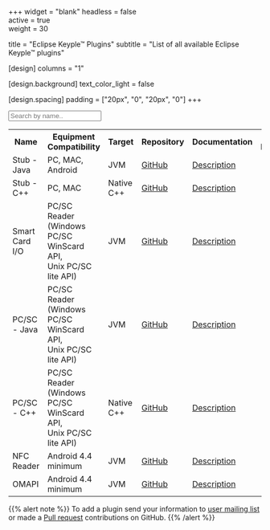 +++
widget = "blank" 
headless = false  
active = true  
weight = 30 

title = "Eclipse Keyple™ Plugins"
subtitle = "List of all available Eclipse Keyple™ plugins"

[design]
  columns = "1"

[design.background]
  text_color_light = false

[design.spacing]
  padding = ["20px", "0", "20px", "0"]
+++

<input type="text" id="myInput" onkeyup="myFunction()" placeholder="Search by name..">

<table id="pluginTable">
  <tr class="header">
    <th>Name</th>
    <th>Equipment Compatibility</th>
    <th>Target</th>
    <th>Repository</th>
    <th>Documentation</th>
    <th>Latest Release</th>
    <th>Developer</th>
    <th>Star</th>
  </tr>
  <tr>
    <td>Stub - Java</td>
    <td>PC, MAC, Android</td>
    <td>JVM</td>
    <td><a href="https://github.com/eclipse/keyple-java/">GitHub</a></td>
    <td><a href="/docs/">Description</a></td>
    <td><a class="js-github-release" href="https://github.com/eclipse/keyple-java/releases" data-repo="eclipse/keyple-java"><!-- V --></a></td>
    <td><a href="https://keyple.org" title="Keyple project"> Keyple project</a></td>
    <td><span style="text-shadow: none;"><a class="github-button" href="https://github.com/eclipse/keyple-java/" data-icon="octicon-star" data-size="large" data-show-count="true" aria-label="Star this on GitHub">Star</a><script async defer src="https://buttons.github.io/buttons.js"></script></span></td>
  </tr>
  <tr>
    <td>Stub - C++</td>
    <td>PC, MAC</td>
    <td>Native C++</td>
    <td><a href="https://github.com/eclipse/keyple-cpp/">GitHub</a></td>
    <td><a href="/docs/">Description</a></td>
    <td><a class="js-github-release" href="https://github.com/eclipse/keyple-cpp/releases" data-repo="eclipse/keyple-cpp"><!-- V --></a></td>
    <td><a href="https://keyple.org" title="Keyple project"> Keyple project</a></td>
    <td><span style="text-shadow: none;"><a class="github-button" href="https://github.com/eclipse/keyple-cpp/" data-icon="octicon-star" data-size="large" data-show-count="true" aria-label="Star this on GitHub">Star</a><script async defer src="https://buttons.github.io/buttons.js"></script></span></td>
  </tr>
  <tr>
    <td>Smart Card I/O</td>
    <td>PC/SC Reader<br>(Windows PC/SC WinScard API,<br>Unix PC/SC lite API)</td>
    <td>JVM</td>
    <td><a href="https://github.com/eclipse/keyple-java/">GitHub</a></td>
    <td><a href="/docs/">Description</a></td>
    <td><a class="js-github-release" href="https://github.com/eclipse/keyple-java/releases" data-repo="eclipse/keyple-java"><!-- V --></a></td>
    <td><a href="https://keyple.org" title="Keyple project"> Keyple project</a></td>
    <td><span style="text-shadow: none;"><a class="github-button" href="https://github.com/eclipse/keyple-java/" data-icon="octicon-star" data-size="large" data-show-count="true" aria-label="Star this on GitHub">Star</a><script async defer src="https://buttons.github.io/buttons.js"></script></span></td>
  </tr>
  <tr>
    <td>PC/SC - Java</td>
    <td>PC/SC Reader<br>(Windows PC/SC WinScard API,<br>Unix PC/SC lite API)</td>
    <td>JVM</td>
    <td><a href="https://github.com/eclipse/keyple-java/">GitHub</a></td>
    <td><a href="/docs/">Description</a></td>
    <td><a class="js-github-release" href="https://github.com/eclipse/keyple-java/releases" data-repo="eclipse/keyple-java"><!-- V --></a></td>
    <td><a href="https://keyple.org" title="Keyple project"> Keyple project</a></td>
    <td><span style="text-shadow: none;"><a class="github-button" href="https://github.com/eclipse/keyple-java/" data-icon="octicon-star" data-size="large" data-show-count="true" aria-label="Star this on GitHub">Star</a><script async defer src="https://buttons.github.io/buttons.js"></script></span></td>
  </tr>
  <tr>
    <td>PC/SC - C++</td>
    <td>PC/SC Reader<br>(Windows PC/SC WinScard API,<br>Unix PC/SC lite API)</td>
    <td>Native C++</td>
    <td><a href="https://github.com/eclipse/keyple-cpp/">GitHub</a></td>
    <td><a href="/docs/">Description</a></td>
    <td><a class="js-github-release" href="https://github.com/eclipse/keyple-cpp/releases" data-repo="eclipse/keyple-cpp"><!-- V --></a></td>
    <td><a href="https://keyple.org" title="Keyple project"> Keyple project</a></td>
    <td><span style="text-shadow: none;"><a class="github-button" href="https://github.com/eclipse/keyple-cpp/" data-icon="octicon-star" data-size="large" data-show-count="true" aria-label="Star this on GitHub">Star</a><script async defer src="https://buttons.github.io/buttons.js"></script></span></td>
  </tr>
  <tr>
    <td>NFC Reader</td>
    <td>Android 4.4 minimum</td>
    <td>JVM</td>
    <td><a href="https://github.com/eclipse/keyple-java/">GitHub</a></td>
    <td><a href="/docs/">Description</a></td>
    <td><a class="js-github-release" href="https://github.com/eclipse/keyple-java/releases" data-repo="eclipse/keyple-java"><!-- V --></a></td>
    <td><a href="https://keyple.org" title="Keyple project"> Keyple project</a></td>
    <td><span style="text-shadow: none;"><a class="github-button" href="https://github.com/eclipse/keyple-java/" data-icon="octicon-star" data-size="large" data-show-count="true" aria-label="Star this on GitHub">Star</a><script async defer src="https://buttons.github.io/buttons.js"></script></span></td>
  </tr>
  <tr>
    <td>OMAPI</td>
    <td>Android 4.4 minimum</td>
    <td>JVM</td>
    <td><a href="https://github.com/eclipse/keyple-java/">GitHub</a></td>
    <td><a href="/docs/">Description</a></td>
    <td><a class="js-github-release" href="https://github.com/eclipse/keyple-java/releases" data-repo="eclipse/keyple-java"><!-- V --></a></td>
    <td><a href="https://keyple.org" title="Keyple project"> Keyple project</a></td>
    <td><span style="text-shadow: none;"><a class="github-button" href="https://github.com/eclipse/keyple-java/" data-icon="octicon-star" data-size="large" data-show-count="true" aria-label="Star this on GitHub">Star</a><script async defer src="https://buttons.github.io/buttons.js"></script></span></td>
  </tr>
</table>

{{% alert note %}}
To add a plugin send your information to [user mailing list](https://accounts.eclipse.org/mailing-list/keyple-user) or made a [Pull request](https://github.com/eclipse/keyple-website/pulls) contributions on GitHub.
{{% /alert %}}

<script>
function myFunction() {
  // Declare variables
  var input, filter, table, tr, td, i, txtValue;
  input = document.getElementById("myInput");
  filter = input.value.toUpperCase();
  table = document.getElementById("pluginTable");
  tr = table.getElementsByTagName("tr");

  // Loop through all table rows, and hide those who don't match the search query
  for (i = 0; i < tr.length; i++) {
    td = tr[i].getElementsByTagName("td")[0];
    if (td) {
      txtValue = td.textContent || td.innerText;
      if (txtValue.toUpperCase().indexOf(filter) > -1) {
        tr[i].style.display = "";
      } else {
        tr[i].style.display = "none";
      }
    }
  }
}
</script>

